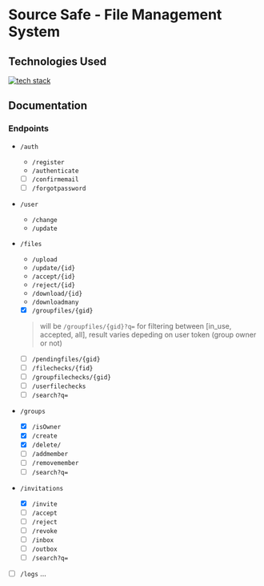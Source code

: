 Source Safe -  File Management System
=========================

## Technologies Used

[![tech stack](https://skillicons.dev/icons?i=spring,java,mysql,react,vite,html,css)](https://skillicons.dev)

## Documentation

### Endpoints

- `/auth`
    - `/register`
    - `/authenticate`
    - [ ] `/confirmemail`
    - [ ] `/forgotpassword`

- `/user`
    - `/change`
    - `/update`

- `/files`
    - `/upload`
    - `/update/{id}`
    - `/accept/{id}`
    - `/reject/{id}`
    - `/download/{id}`
    - `/downloadmany`
    - [X] `/groupfiles/{gid}` 
    > will be `/groupfiles/{gid}?q=` for filtering between [in_use, accepted, all], result varies depeding on user token (group owner or not)
    - [ ] `/pendingfiles/{gid}`
    - [ ] `/filechecks/{fid}`
    - [ ] `/groupfilechecks/{gid}`
    - [ ] `/userfilechecks`
    - [ ] `/search?q=`

- `/groups`
    - [X] `/isOwner`
    - [X] `/create`
    - [x] `/delete/`
    - [ ] `/addmember`
    - [ ] `/removemember`
    - [ ] `/search?q=`

- `/invitations`
    - [X] `/invite`
    - [ ] `/accept`
    - [ ] `/reject`
    - [ ] `/revoke`
    - [ ] `/inbox`
    - [ ] `/outbox`
    - [ ] `/search?q=`
    
- [ ] `/logs`
    ...